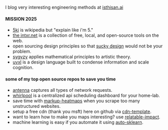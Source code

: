 I blog very interesting engineering methods at [isthisan.ai](https://isthisan.ai)

#### MISSION 2025

- [5ki](https://5ki.org) is wikipedia but "explain like i'm 5."
- [the intxr.net](https://intxr.net) is a collection of free, local, and open-source tools on the web.
- open sourcing design principles so that [sucky design](https://sucky.design) would not be your problem.
- [sygyzy](https://sygyzy.com) applies mathematical principles to artistic theory.
- [uvxl](https://uvxl.org) is a design language built to condense information and scale cognition.

#### some of my top open source repos to save you time

- [antenna](https://github.com/bharxhav/antenna) captures all types of network requests.
- [whirlpool](https://github.com/bharxhav/whirlpool) is a centralized api scheduling dashboard for your home-lab.
- save time with [markup-heatmaps](https://github.com/bharxhav/markup-heatmaps) when you scrape too many unstructured websites.
- setup a free cdn (thank you msft) here on github via [cdn-template](https://github.com/bharxhav/cdn-template).
- want to learn how to make you maps interesting? use [relatable-impact](https://github.com/bharxhav/relatable-impact).
- machine learning is easy if you automate it using [auto-sklearn](https://github.com/bharxhav/auto-sklearn).
